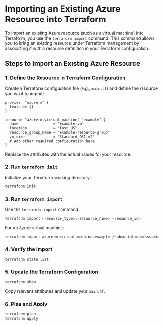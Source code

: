 # Importing an Existing Azure Resource into Terraform

To import an existing Azure resource (such as a virtual machine) into Terraform, you use the `terraform import` command. This command allows you to bring an existing resource under Terraform management by associating it with a resource definition in your Terraform configuration.

## Steps to Import an Existing Azure Resource

### 1. Define the Resource in Terraform Configuration
Create a Terraform configuration file (e.g., `main.tf`) and define the resource you want to import:

```hcl
provider "azurerm" {
  features {}
}

resource "azurerm_virtual_machine" "example" {
  name                = "example-vm"
  location            = "East US"
  resource_group_name = "example-resource-group"
  vm_size             = "Standard_DS1_v2"
  # Add other required configuration here
}
```
Replace the attributes with the actual values for your resource.

### 2. Run `terraform init`
Initialize your Terraform working directory:

```bash
terraform init
```

### 3. Run `terraform import`
Use the `terraform import` command:

```bash
terraform import <resource_type>.<resource_name> <resource_id>
```

For an Azure virtual machine:

```bash
terraform import azurerm_virtual_machine.example /subscriptions/<subscription_id>/resourceGroups/<resource_group_name>/providers/Microsoft.Compute/virtualMachines/<vm_name>
```

### 4. Verify the Import
```bash
terraform state list
```

### 5. Update the Terraform Configuration
```bash
terraform show
```
Copy relevant attributes and update your `main.tf`.

### 6. Plan and Apply
```bash
terraform plan
terraform apply
```

